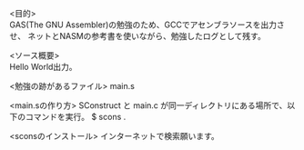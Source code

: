 <目的>  
 GAS(The GNU Assembler)の勉強のため、GCCでアセンブラソースを出力させ、
ネットとNASMの参考書を使いながら、勉強したログとして残す。  

<ソース概要>  
 Hello World出力。  

<勉強の跡があるファイル>
 main.s

<main.sの作り方>
 SConstruct と main.c が同一ディレクトリにある場所で、以下のコマンドを実行。
$ scons .

<sconsのインストール>
 インターネットで検索願います。
